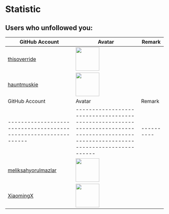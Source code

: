 # Statistic
## Users who unfollowed you:
| GitHub Account                                  | Avatar                                                                                                               | Remark   |
|-------------------------------------------------|----------------------------------------------------------------------------------------------------------------------|----------|
| [thisoverride](https://github.com/thisoverride) | <a href="https://github.com/thisoverride"><img src="https://github.com/thisoverride.png" width=75px height=75px></a> |          |
| [hauntmuskie](https://github.com/hauntmuskie)   | <a href="https://github.com/hauntmuskie"><img src="https://github.com/hauntmuskie.png" width=75px height=75px></a>   |          |## Users who followed you yesterday:
| GitHub Account                                                | Avatar                                                                                                                             | Remark   |
|---------------------------------------------------------------|------------------------------------------------------------------------------------------------------------------------------------|----------|
| [meliksahyorulmazlar](https://github.com/meliksahyorulmazlar) | <a href="https://github.com/meliksahyorulmazlar"><img src="https://github.com/meliksahyorulmazlar.png" width=75px height=75px></a> |          |
| [XiaomingX](https://github.com/XiaomingX)                     | <a href="https://github.com/XiaomingX"><img src="https://github.com/XiaomingX.png" width=75px height=75px></a>                     |          |